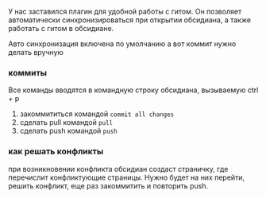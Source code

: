 У нас заставился плагин для удобной работы с гитом.
Он позволяет автоматически синхронизироваться при открытии обсидиана, а также работать с гитом в обсидиане.

Авто синхронизация включена по умолчанию а вот коммит нужно делать вручную

### коммиты
Все команды вводятся в командную строку обсидиана, вызываемую ctrl + p
1) закоммититься командой `commit all changes`
2) сделать pull командой `pull`
4) сделать push командой `push`

### как решать конфликты
при возникновении конфликта обсидиан создаст страничку, где перечислит конфликтующие страницы. Нужно будет на них перейти, решить конфликт, еще раз закоммитить и повторить push. 
